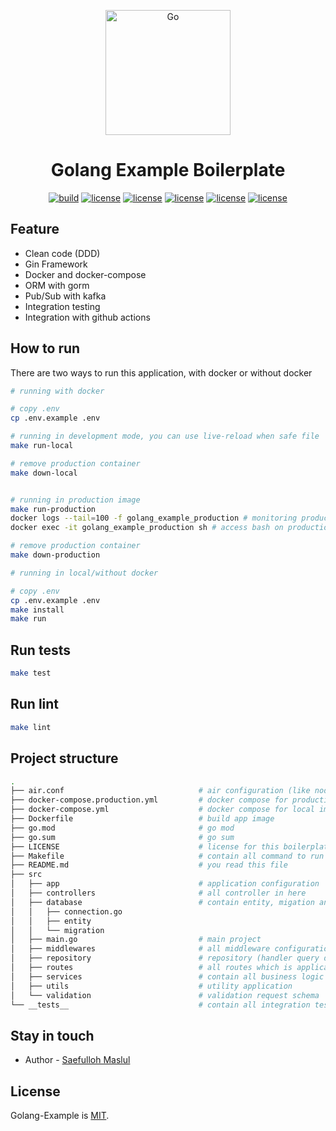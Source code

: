 <p align="center">
  <a href="https://cdn.ednsquare.com/s/*/4a103e29-8bfb-467c-b2f6-1e510638e9fc.png" target="blank"><img src="https://cdn.ednsquare.com/s/*/4a103e29-8bfb-467c-b2f6-1e510638e9fc.png" width="200" alt="Go" /></a>
</p>

<h1 align="center">Golang Example Boilerplate</h1>

<p align="center">
  <a href="https://github.com/saefullohmaslul/golang-example/actions?query=workflow%3Alint" target="_blank"><img src="https://github.com/saefullohmaslul/golang-example/workflows/lint/badge.svg?branch=master" alt="build" /></a>
  <a href="https://github.com/saefullohmaslul/golang-example/actions?query=workflow%3Atest" target="_blank"><img src="https://github.com/saefullohmaslul/golang-example/workflows/test/badge.svg?branch=master" alt="license" /></a>
  <a href="https://codecov.io/gh/saefullohmaslul/golang-example/tree/master" target="_blank"><img src="https://codecov.io/gh/saefullohmaslul/golang-example/branch/master/graph/badge.svg" alt="license" /></a>
  <a href="https://goreportcard.com/report/github.com/saefullohmaslul/golang-example" target="_blank"><img src="https://goreportcard.com/badge/github.com/saefullohmaslul/golang-example" alt="license" /></a>
  <a href="https://github.com/saefullohmaslul/golang-example/actions?query=workflow%3Abuild" target="_blank"><img src="https://github.com/saefullohmaslul/golang-example/workflows/build/badge.svg?branch=master" alt="license" /></a>
  <a href="https://opensource.org/licenses/MIT" target="_blank"><img src="https://img.shields.io/badge/License-MIT-yellow.svg" alt="license" /></a>
</p>

## Feature

- Clean code (DDD)
- Gin Framework
- Docker and docker-compose
- ORM with gorm
- Pub/Sub with kafka
- Integration testing
- Integration with github actions

## How to run

There are two ways to run this application, with docker or without docker

```bash
# running with docker

# copy .env
cp .env.example .env

# running in development mode, you can use live-reload when safe file
make run-local

# remove production container
make down-local


# running in production image
make run-production
docker logs --tail=100 -f golang_example_production # monitoring production container
docker exec -it golang_example_production sh # access bash on production container

# remove production container
make down-production
```

```bash
# running in local/without docker

# copy .env
cp .env.example .env
make install
make run
```

## Run tests

```bash
make test
```

## Run lint

```bash
make lint
```

## Project structure

```bash
.
├── air.conf                              # air configuration (like nodemon.json)
├── docker-compose.production.yml         # docker compose for production image
├── docker-compose.yml                    # docker compose for local image
├── Dockerfile                            # build app image
├── go.mod                                # go mod
├── go.sum                                # go sum
├── LICENSE                               # license for this boilerplate
├── Makefile                              # contain all command to run project
├── README.md                             # you read this file
├── src
│   ├── app                               # application configuration
│   ├── controllers                       # all controller in here
│   ├── database                          # contain entity, migation and database instance
│   │   ├── connection.go
│   │   ├── entity
│   │   └── migration
│   ├── main.go                           # main project
│   ├── middlewares                       # all middleware configuration
│   ├── repository                        # repository (handler query database)
│   ├── routes                            # all routes which is application need
│   ├── services                          # contain all business logic
│   ├── utils                             # utility application
│   └── validation                        # validation request schema
└── __tests__                             # contain all integration testing file
```

## Stay in touch

* Author - [Saefulloh Maslul](https://linkedin.com/saefullohmaslul)

## License

Golang-Example is [MIT](LICENSE).
